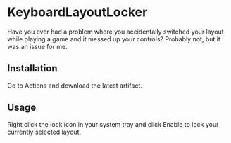 # KeyboardLayoutLocker
Have you ever had a problem where you accidentally switched your layout while playing a game and it messed up your controls? Probably not, but it was an issue for me.

## Installation
Go to Actions and download the latest artifact.

## Usage
Right click the lock icon in your system tray and click Enable to lock your currently selected layout.
